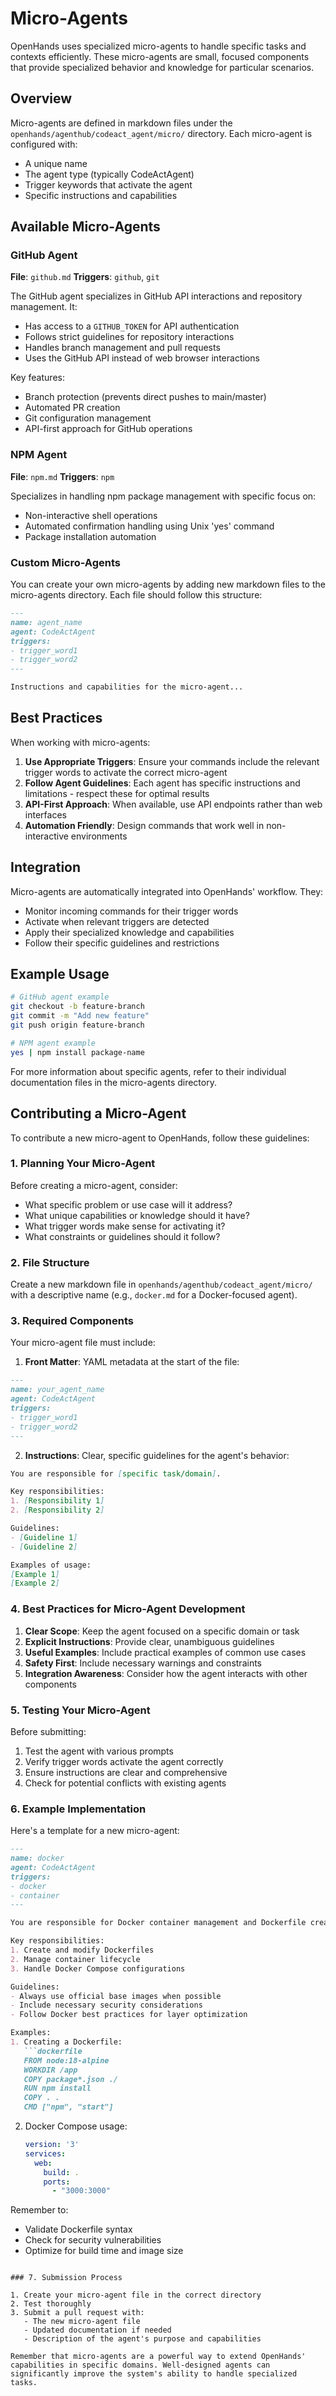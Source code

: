 # Micro-Agents

OpenHands uses specialized micro-agents to handle specific tasks and contexts efficiently. These micro-agents are small, focused components that provide specialized behavior and knowledge for particular scenarios.

## Overview

Micro-agents are defined in markdown files under the `openhands/agenthub/codeact_agent/micro/` directory. Each micro-agent is configured with:

- A unique name
- The agent type (typically CodeActAgent)
- Trigger keywords that activate the agent
- Specific instructions and capabilities

## Available Micro-Agents

### GitHub Agent
**File**: `github.md`
**Triggers**: `github`, `git`

The GitHub agent specializes in GitHub API interactions and repository management. It:
- Has access to a `GITHUB_TOKEN` for API authentication
- Follows strict guidelines for repository interactions
- Handles branch management and pull requests
- Uses the GitHub API instead of web browser interactions

Key features:
- Branch protection (prevents direct pushes to main/master)
- Automated PR creation
- Git configuration management
- API-first approach for GitHub operations

### NPM Agent
**File**: `npm.md`
**Triggers**: `npm`

Specializes in handling npm package management with specific focus on:
- Non-interactive shell operations
- Automated confirmation handling using Unix 'yes' command
- Package installation automation

### Custom Micro-Agents

You can create your own micro-agents by adding new markdown files to the micro-agents directory. Each file should follow this structure:

```markdown
---
name: agent_name
agent: CodeActAgent
triggers:
- trigger_word1
- trigger_word2
---

Instructions and capabilities for the micro-agent...
```

## Best Practices

When working with micro-agents:

1. **Use Appropriate Triggers**: Ensure your commands include the relevant trigger words to activate the correct micro-agent
2. **Follow Agent Guidelines**: Each agent has specific instructions and limitations - respect these for optimal results
3. **API-First Approach**: When available, use API endpoints rather than web interfaces
4. **Automation Friendly**: Design commands that work well in non-interactive environments

## Integration

Micro-agents are automatically integrated into OpenHands' workflow. They:
- Monitor incoming commands for their trigger words
- Activate when relevant triggers are detected
- Apply their specialized knowledge and capabilities
- Follow their specific guidelines and restrictions

## Example Usage

```bash
# GitHub agent example
git checkout -b feature-branch
git commit -m "Add new feature"
git push origin feature-branch

# NPM agent example
yes | npm install package-name
```

For more information about specific agents, refer to their individual documentation files in the micro-agents directory.

## Contributing a Micro-Agent

To contribute a new micro-agent to OpenHands, follow these guidelines:

### 1. Planning Your Micro-Agent

Before creating a micro-agent, consider:
- What specific problem or use case will it address?
- What unique capabilities or knowledge should it have?
- What trigger words make sense for activating it?
- What constraints or guidelines should it follow?

### 2. File Structure

Create a new markdown file in `openhands/agenthub/codeact_agent/micro/` with a descriptive name (e.g., `docker.md` for a Docker-focused agent).

### 3. Required Components

Your micro-agent file must include:

1. **Front Matter**: YAML metadata at the start of the file:
```markdown
---
name: your_agent_name
agent: CodeActAgent
triggers:
- trigger_word1
- trigger_word2
---
```

2. **Instructions**: Clear, specific guidelines for the agent's behavior:
```markdown
You are responsible for [specific task/domain].

Key responsibilities:
1. [Responsibility 1]
2. [Responsibility 2]

Guidelines:
- [Guideline 1]
- [Guideline 2]

Examples of usage:
[Example 1]
[Example 2]
```

### 4. Best Practices for Micro-Agent Development

1. **Clear Scope**: Keep the agent focused on a specific domain or task
2. **Explicit Instructions**: Provide clear, unambiguous guidelines
3. **Useful Examples**: Include practical examples of common use cases
4. **Safety First**: Include necessary warnings and constraints
5. **Integration Awareness**: Consider how the agent interacts with other components

### 5. Testing Your Micro-Agent

Before submitting:
1. Test the agent with various prompts
2. Verify trigger words activate the agent correctly
3. Ensure instructions are clear and comprehensive
4. Check for potential conflicts with existing agents

### 6. Example Implementation

Here's a template for a new micro-agent:

```markdown
---
name: docker
agent: CodeActAgent
triggers:
- docker
- container
---

You are responsible for Docker container management and Dockerfile creation.

Key responsibilities:
1. Create and modify Dockerfiles
2. Manage container lifecycle
3. Handle Docker Compose configurations

Guidelines:
- Always use official base images when possible
- Include necessary security considerations
- Follow Docker best practices for layer optimization

Examples:
1. Creating a Dockerfile:
   ```dockerfile
   FROM node:18-alpine
   WORKDIR /app
   COPY package*.json ./
   RUN npm install
   COPY . .
   CMD ["npm", "start"]
   ```

2. Docker Compose usage:
   ```yaml
   version: '3'
   services:
     web:
       build: .
       ports:
         - "3000:3000"
   ```

Remember to:
- Validate Dockerfile syntax
- Check for security vulnerabilities
- Optimize for build time and image size
```

### 7. Submission Process

1. Create your micro-agent file in the correct directory
2. Test thoroughly
3. Submit a pull request with:
   - The new micro-agent file
   - Updated documentation if needed
   - Description of the agent's purpose and capabilities

Remember that micro-agents are a powerful way to extend OpenHands' capabilities in specific domains. Well-designed agents can significantly improve the system's ability to handle specialized tasks.
